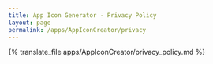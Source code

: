 ```yaml
---
title: App Icon Generator - Privacy Policy
layout: page
permalink: /apps/AppIconCreator/privacy
---
```


{% translate_file apps/AppIconCreator/privacy_policy.md %}
